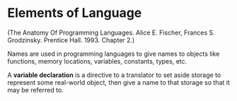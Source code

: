 # Elements of Language

(The Anatomy Of Programming Languages. Alice E. Fischer, Frances S. Grodzinsky. Prentice Hall. 1993. Chapter 2.)

Names are used in programming languages to give names to objects like functions, memory locations, variables, constants, types, etc.

A **variable declaration** is a directive to a translator to set aside storage to represent some real-world object, then give a name to that storage so that it may be referred to.
